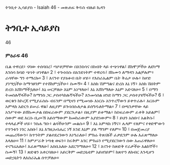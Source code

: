 ﻿
 ትንቢተ ኢሳይያስ - Isaiah 46 - መጽሐፍ ቅዱስ ብሉይ ኪዳን
# ትንቢተ ኢሳይያስ
46
### ምዕራፍ 46
ቤል ተዋረደ፥ ናባው ተሰባበረ፤ ጣዖቶቻቸው በእንስሳና በከብት ላይ ተጭነዋል፤ ሸክሞቻችሁ ለደካማ እንስሳ ከባድ ጭነት ሆነዋል።
2 ፤ ተጐነበሱ በአንድነትም ተዋረዱ፤ ሸክሙን ለማዳን አልቻሉም፥ ራሳቸው ግን ተማረኩ።
3 ፤ እናንተ የያዕቆብ ቤት ሆይ፥ የእስራኤልም ቤት ቅሬታ ሁሉ፥ ከሆድ ያነሣኋችሁ ከማኅፀንም የተሸከምኋችሁ፥ ስሙኝ።
4 ፤ እስከ ሽምግልና ድረስ እኔ ነኝ፥ እስከ ሽበትም ድረስ እሸከማችኋለሁ፤ እኔ ሠርቻለሁ እኔም አነሣለሁ፤ እኔ እሸከማለሁ እኔም አድናለሁ።
5 ፤ በማን ትመስሉኛላችሁ? ከማንስ ጋር ታስተካክሉኛላችሁ? እንመሳሰል ዘንድ ከማን ጋር ታስተያዩኛላችሁ?
6 ፤ ወርቁን ከኮረጆ የሚያፈስሱ ብሩንም በሚዛን የሚመዝኑ እነርሱ አንጥረኛውን ይቀጥራሉ፥ እርሱም አምላክ አድርጎ ይሠራ ዋል፤ ለዚያም ይጐነበሱለታል ይሰግዱለትማል።
7 ፤ በጫንቃቸው ላይ አንሥተው ይሸከሙታል በስፍራውም ያደርጉታል፥ በዚያም ይቆማል፥ ከስፍራውም ፈቀቅ አይልም፤ ሰውም ወደ እርሱ ቢጮኽ አይሰማውም ከመከራውም አያድነውም።
8 ፤ ይህን አስቡና አልቅሱ፤ ተላላፊዎች ሆይ፥ ንስሐ ግቡ፥ ልባችሁንም መልሱ።
9 ፤ እኔ አምላክ ነኝና፥ ሌላም የለምና የቀድሞውን የጥንቱን ነገር አስቡ፤ እኔ እግዚአብሔር ነኝ እንደ እኔም ያለ ማንም የለም።
10 ፤ በመጀመሪያ መጨረሻውን፥ ከጥንትም ያልተደረገውን እነግራለሁ፤ ምክሬ ትጸናለች ፈቃዴንም ሁሉ እፈጽማለሁ እላለሁ።
11 ፤ ከምሥራቅ ነጣቂ ወፍን፥ ከሩቅም አገር ምክሬን የሚያደርገውን ሰው እጠራዋለሁ። ተናግሬአለሁ፤ እፈጽማለሁ፤ አስቤአለሁ አደርግማለሁ።
12 ፤ እናንተ ከጽድቅ የራቃችሁ እልከኞች፥ ስሙኝ፤
13 ፤ ጽድቄን አቀርባለሁ፥ አይርቅም መድኃኒቴም አይዘገይም፤ ከጽዮን ለክብር እንዲሆን መድኃኒትን ለእስራኤል ሰጥቻለሁ። 
